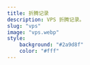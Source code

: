 ```yaml
---
title: 折腾记录
description: VPS 折腾记录。
slug: "vps"
image: "vps.webp"
style:
    background: "#2a9d8f"
    color: "#fff"
---
```

